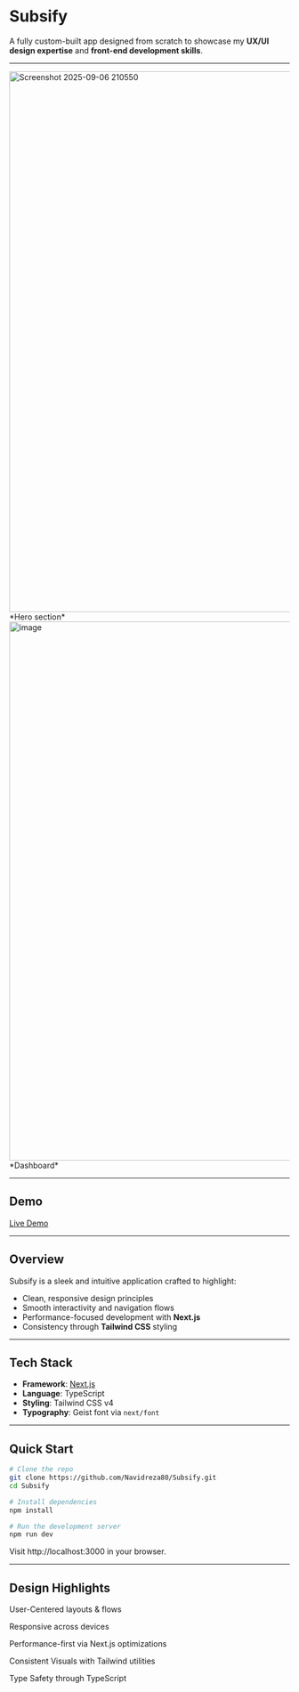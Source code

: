 # Subsify

A fully custom-built app designed from scratch to showcase my **UX/UI design expertise** and **front-end development skills**.

---

<img width="1914" height="972" alt="Screenshot 2025-09-06 210550" src="https://github.com/user-attachments/assets/9e7d72b0-064e-46fb-8929-337511c2f3db" />
*Hero section*
<img width="1913" height="969" alt="image" src="https://github.com/user-attachments/assets/573eaff4-8de3-4ef0-9ed5-18ebc06b890f" />
*Dashboard*

---

## Demo

[Live Demo](https://subsify-app.netlify.app)

---

## Overview

Subsify is a sleek and intuitive application crafted to highlight:

- Clean, responsive design principles  
- Smooth interactivity and navigation flows  
- Performance-focused development with **Next.js**  
- Consistency through **Tailwind CSS** styling  

---

## Tech Stack

- **Framework**: [Next.js](https://nextjs.org)  
- **Language**: TypeScript  
- **Styling**: Tailwind CSS v4  
- **Typography**: Geist font via `next/font`

---

## Quick Start

```bash
# Clone the repo
git clone https://github.com/Navidreza80/Subsify.git
cd Subsify

# Install dependencies
npm install

# Run the development server
npm run dev
```

Visit http://localhost:3000 in your browser.

---

## Design Highlights

User-Centered layouts & flows

Responsive across devices

Performance-first via Next.js optimizations

Consistent Visuals with Tailwind utilities

Type Safety through TypeScript
